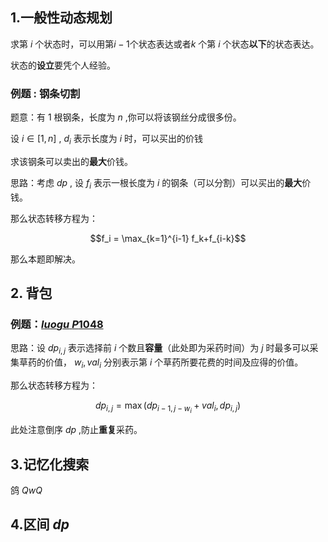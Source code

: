 ## 1.一般性动态规划

求第 $i$ 个状态时，可以用第$i-1$个状态表达或者$k$ 个第 $i$ 个状态**以下**的状态表达。

状态的**设立**要凭个人经验。

### 例题 : 钢条切割

题意：有 $1$ 根钢条，长度为 $n$ ,你可以将该钢丝分成很多份。

设 $i\in[1,n]$ , $d_i$ 表示长度为 $i$ 时，可以买出的价钱

求该钢条可以卖出的**最大**价钱。

思路：考虑 $dp$ , 设 $f_i$ 表示一根长度为 $i$ 的钢条（可以分割）可以买出的**最大**价钱。

那么状态转移方程为：

$$f_i = \max_{k=1}^{i-1} f_k+f_{i-k}$$

那么本题即解决。

## 2. 背包

### 例题：[$luogu \ P1048$](https://www.luogu.com.cn/problem/P1048)

思路：设 $dp_{i,j}$ 表示选择前 $i$ 个数且**容量**（此处即为采药时间）为 $j$ 时最多可以采集草药的价值， $w_i,val_i$ 分别表示第 $i$ 个草药所要花费的时间及应得的价值。

那么状态转移方程为：

$$dp_{i,j}=\max(dp_{i-1,j-w_i} + val_i , dp_{i,j})$$

此处注意倒序 $dp$ ,防止**重复**采药。

## 3.记忆化搜索

鸽 $QwQ$

## 4.区间 $dp$


